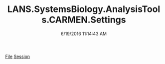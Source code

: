 ﻿---
title: LANS.SystemsBiology.AnalysisTools.CARMEN.Settings
date: 6/19/2016 11:14:43 AM
---

[File](T-LANS.SystemsBiology.AnalysisTools.CARMEN.Settings.File.html)
[Session](T-LANS.SystemsBiology.AnalysisTools.CARMEN.Settings.Session.html)
